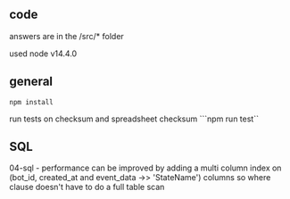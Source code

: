## code

answers are in the /src/* folder

used node v14.4.0

## general

```npm install```

run tests on checksum and spreadsheet checksum
```npm run test``


## SQL

04-sql - performance can be improved by adding a multi column index on (bot_id, created_at and event_data ->> 'StateName') columns so where clause doesn't have to do a full table scan
